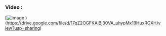 ### Video :
[![image](https://github.com/VESIT-CMPN-Projects/2023-24-SE12/assets/140839210/8041d746-fe8a-49f4-b768-58bc4f7d910a)
)(https://drive.google.com/file/d/17qZ2OGFKAlBj30VA_uhypMx19HuxRGXH/view?usp=sharing)

